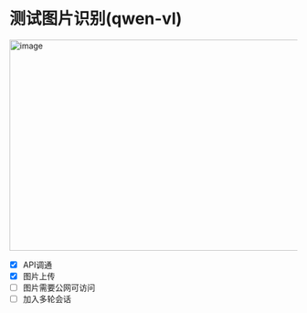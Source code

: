 # 测试图片识别(qwen-vl)

<img width="1510" height="370" alt="image" src="https://github.com/user-attachments/assets/aff6f717-9365-4b09-b109-0142d4c8f410" />

- [x] API调通
- [x] 图片上传
- [ ] 图片需要公网可访问
- [ ] 加入多轮会话
